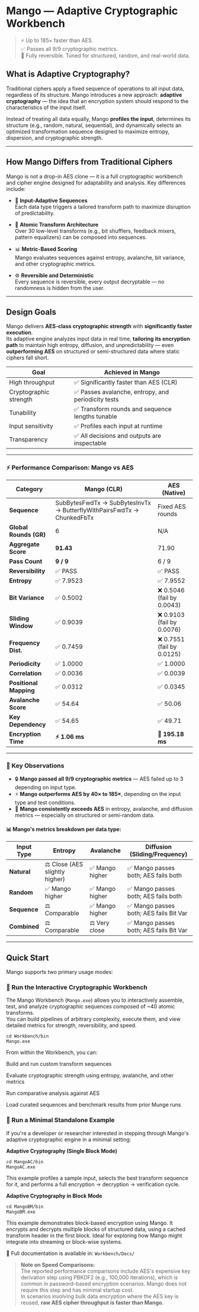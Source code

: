 # Mango — Adaptive Cryptographic Workbench

> ⚡ Up to 185× faster than AES.  
> ✅ Passes all 9/9 cryptographic metrics.  
> 🔄 Fully reversible. Tuned for structured, random, and real-world data.

## What is Adaptive Cryptography?

Traditional ciphers apply a fixed sequence of operations to all input data, regardless of its structure. Mango introduces a new approach: **adaptive cryptography** — the idea that an encryption system should respond to the characteristics of the input itself.

Instead of treating all data equally, Mango **profiles the input**, determines its structure (e.g., random, natural, sequential), and dynamically selects an optimized transformation sequence designed to maximize entropy, dispersion, and cryptographic strength.

---

## How Mango Differs from Traditional Ciphers

Mango is not a drop-in AES clone — it is a full cryptographic workbench and cipher engine designed for adaptability and analysis. Key differences include:

- 🔀 **Input-Adaptive Sequences**  
  Each data type triggers a tailored transform path to maximize disruption of predictability.

- 🔁 **Atomic Transform Architecture**  
  Over 30 low-level transforms (e.g., bit shufflers, feedback mixers, pattern equalizers) can be composed into sequences.

- 📊 **Metric-Based Scoring**  
  Mango evaluates sequences against entropy, avalanche, bit variance, and other cryptographic metrics.

- ⚙️ **Reversible and Deterministic**  
  Every sequence is reversible, every output decryptable — no randomness is hidden from the user.

---

## Design Goals

Mango delivers **AES-class cryptographic strength** with **significantly faster execution**.  
Its adaptive engine analyzes input data in real time, **tailoring its encryption path** to maintain high entropy, diffusion, and unpredictability — even **outperforming AES** on structured or semi-structured data where static ciphers fall short.

| Goal                     | Achieved in Mango                          |
|--------------------------|--------------------------------------------|
| High throughput          | ✅ Significantly faster than AES (CLR)     |
| Cryptographic strength   | ✅ Passes avalanche, entropy, and periodicity tests |
| Tunability               | ✅ Transform rounds and sequence lengths tunable |
| Input sensitivity        | ✅ Profiles each input at runtime           |
| Transparency             | ✅ All decisions and outputs are inspectable |

---

### ⚡ Performance Comparison: Mango vs AES

| Category              | **Mango (CLR)**                                                      | **AES (Native)**                                                  |
|-----------------------|----------------------------------------------------------------------|-------------------------------------------------------------------|
| **Sequence**          | SubBytesFwdTx → SubBytesInvTx → ButterflyWithPairsFwdTx → ChunkedFbTx | Fixed AES rounds                                                  |
| **Global Rounds (GR)**| 6                                                                    | N/A                                                               |
| **Aggregate Score**   | **91.43**                                                            | 71.90                                                             |
| **Pass Count**        | **9 / 9**                                                            | 6 / 9                                                             |
| **Reversibility**     | ✅ PASS                                                              | ✅ PASS                                                           |
| **Entropy**           | ✅ 7.9523                                                            | ✅ 7.9552                                                         |
| **Bit Variance**      | ✅ 0.5002                                                            | ❌ 0.5046 (fail by 0.0043)                                        |
| **Sliding Window**    | ✅ 0.9039                                                            | ❌ 0.9103 (fail by 0.0076)                                        |
| **Frequency Dist.**   | ✅ 0.7459                                                            | ❌ 0.7551 (fail by 0.0125)                                        |
| **Periodicity**       | ✅ 1.0000                                                            | ✅ 1.0000                                                         |
| **Correlation**       | ✅ 0.0036                                                            | ✅ 0.0039                                                         |
| **Positional Mapping**| ✅ 0.0312                                                            | ✅ 0.0345                                                         |
| **Avalanche Score**   | ✅ 54.64                                                             | ✅ 50.06                                                          |
| **Key Dependency**    | ✅ 54.65                                                             | ✅ 49.71                                                          |
| **Encryption Time**   | **⚡ 1.06 ms**                                                       | 🐢 **195.18 ms**                                                  |

---

### 🧠 Key Observations

- 🔒 **Mango passed all 9/9 cryptographic metrics** — AES failed up to 3 depending on input type.
- ⚡ **Mango outperforms AES by 40× to 185×**, depending on the input type and test conditions.
- 🧪 **Mango consistently exceeds AES** in entropy, avalanche, and diffusion metrics — especially on structured or semi-random data.

#### 📊 Mango's metrics breakdown per data type:

| Input Type | Entropy                        | Avalanche         | Diffusion (Sliding/Frequency)             |
|------------|--------------------------------|-------------------|-------------------------------------------|
| **Natural**  | ⚖️ Close (AES slightly higher)   | ✅ Mango higher    | ✅ Mango passes both; AES fails both       |
| **Random**   | ✅ Mango higher                 | ✅ Mango higher    | ✅ Mango passes both; AES fails both       |
| **Sequence** | ⚖️ Comparable                   | ✅ Mango higher    | ✅ Mango passes both; AES fails Bit Var    |
| **Combined** | ⚖️ Comparable                   | ⚖️ Very close      | ✅ Mango passes both; AES fails Bit Var    |


---
## Quick Start

Mango supports two primary usage modes:

### 🧩 Run the Interactive Cryptographic Workbench

The Mango Workbench (`Mango.exe`) allows you to interactively assemble, test, and analyze cryptographic sequences composed of ~40 atomic transforms.  
You can build pipelines of arbitrary complexity, execute them, and view detailed metrics for strength, reversibility, and speed.

```
cd Workbench/bin
Mango.exe
```

From within the Workbench, you can:

Build and run custom transform sequences

Evaluate cryptographic strength using entropy, avalanche, and other metrics

Run comparative analysis against AES

Load curated sequences and benchmark results from prior Munge runs

### 🔧 Run a Minimal Standalone Example

If you're a developer or researcher interested in stepping through Mango's adaptive cryptographic engine in a minimal setting:

**Adaptive Cryptography (Single Block Mode)**

```
cd MangoAC/bin
MangoAC.exe
```

This example profiles a sample input, selects the best transform sequence for it, and performs a full encryption → decryption → verification cycle.

**Adaptive Cryptography in Block Mode**

```
cd MangoBM/bin
MangoBM.exe
```

This example demonstrates block-based encryption using Mango. It encrypts and decrypts multiple blocks of structured data, using a cached transform header in the first block.
Ideal for exploring how Mango might integrate into streaming or block-wise systems.

📘 Full documentation is available in: `Workbench/Docs/`

> **Note on Speed Comparisons:**  
> The reported performance comparisons include AES's expensive key derivation step using PBKDF2 (e.g., 100,000 iterations), which is common in password-based encryption scenarios. Mango does not require this step and has minimal startup cost.  
> In scenarios involving bulk data encryption where the AES key is reused, **raw AES cipher throughput is faster than Mango.**
